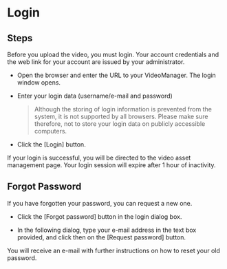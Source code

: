 # Login

## Steps

Before you upload the video, you must login. 
Your account credentials and the web link for your account are issued by your administrator.

* Open the browser and enter the URL to your VideoManager. The login window opens.

* Enter your login data (username/e-mail and password)
    > Although the storing of login information is prevented from the system, it is not supported by all browsers. Please make sure therefore, not to store your login data on publicly accessible computers.
  
* Click the [Login] button.

If your login is successful,  you will be directed to the video asset management page. Your login session will expire after 1 hour of inactivity.

## Forgot Password

If you have forgotten your password, you can request a new one.

* Click the [Forgot password] button in the login dialog box.

* In the following dialog, type your e-mail address in the text box provided, and click then on the [Request password] button.

You will receive an e-mail with further instructions on how to reset your old password.